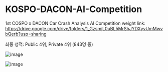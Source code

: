 # KOSPO-DACON-AI-Competition
1st COSPO x DACON Car Crash Analysis AI Competition
weight link: https://drive.google.com/drive/folders/1_GzsmjL0uBL5MrShJYDXyvUmMwvbQerb?usp=sharing

최종 성적: Public 4위, Private 4위 (843명 중)

![image](https://user-images.githubusercontent.com/85815265/226120132-e0e1d913-c3d0-4284-9beb-38bcaf8be7c9.png)

![image](https://user-images.githubusercontent.com/85815265/226120194-a0cc2268-8f10-45ba-996f-6f2642623028.png)
